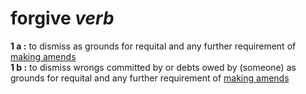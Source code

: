 # forgive *verb*

**1 a :** to dismiss as grounds for requital and any further requirement of [making amends](https://github.com/scottstilson/amends/blob/main/README.md)<br>
**1 b :** to dismiss wrongs committed by or debts owed by (someone) as grounds for requital and any further requirement of [making amends](https://github.com/scottstilson/amends/blob/main/README.md)
